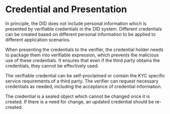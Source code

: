 # Credential and Presentation

In principle, the DID does not include personal information which is presented by verifiable credentials in the DID system. Different credentials can be created based on different personal information to be applied to different application scenarios.

When presenting the credentials to the verifier, the credential holder needs to package them into verifiable expression, which prevents the malicious use of these credentials. It ensures that even if the third party obtains the credentials, they cannot be effectively used.

The verifiable credential can be self-proclaimed or contain the KYC specific service requirements of a third party. The verifier can request necessary credentials as needed, including the acceptance of credential information.

The credential is a sealed object which cannot be changed once it is created. If there is a need for change, an updated credential should be re-created.
